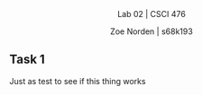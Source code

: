 
<div align="center">Lab 02 | CSCI 476
  
Zoe Norden | s68k193 
</div>


## Task 1

Just as test to see if this thing works
